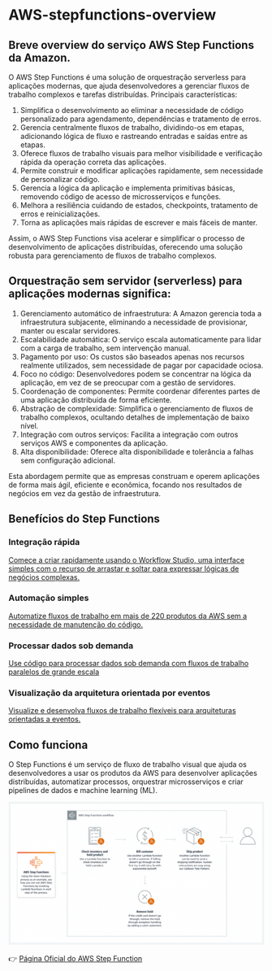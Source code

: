 # AWS-stepfunctions-overview
Breve overview do serviço AWS Step Functions da Amazon.
---
O AWS Step Functions é uma solução de orquestração serverless para aplicações modernas, que ajuda desenvolvedores a gerenciar fluxos de trabalho complexos e tarefas distribuídas. Principais características:

1. Simplifica o desenvolvimento ao eliminar a necessidade de código personalizado para agendamento, dependências e tratamento de erros.
2. Gerencia centralmente fluxos de trabalho, dividindo-os em etapas, adicionando lógica de fluxo e rastreando entradas e saídas entre as etapas.
3. Oferece fluxos de trabalho visuais para melhor visibilidade e verificação rápida da operação correta das aplicações.
4. Permite construir e modificar aplicações rapidamente, sem necessidade de personalizar código.
5. Gerencia a lógica da aplicação e implementa primitivas básicas, removendo código de acesso de microsserviços e funções.
6. Melhora a resiliência cuidando de estados, checkpoints, tratamento de erros e reinicializações.
7. Torna as aplicações mais rápidas de escrever e mais fáceis de manter.

Assim, o AWS Step Functions visa acelerar e simplificar o processo de desenvolvimento de aplicações distribuídas, oferecendo uma solução robusta para gerenciamento de fluxos de trabalho complexos.

Orquestração sem servidor (serverless) para aplicações modernas significa:
---
1. Gerenciamento automático de infraestrutura: A Amazon gerencia toda a infraestrutura subjacente, eliminando a necessidade de provisionar, manter ou escalar servidores.
2. Escalabilidade automática: O serviço escala automaticamente para lidar com a carga de trabalho, sem intervenção manual.
3. Pagamento por uso: Os custos são baseados apenas nos recursos realmente utilizados, sem necessidade de pagar por capacidade ociosa.
4. Foco no código: Desenvolvedores podem se concentrar na lógica da aplicação, em vez de se preocupar com a gestão de servidores.
5. Coordenação de componentes: Permite coordenar diferentes partes de uma aplicação distribuída de forma eficiente.
6. Abstração de complexidade: Simplifica o gerenciamento de fluxos de trabalho complexos, ocultando detalhes de implementação de baixo nível.
7. Integração com outros serviços: Facilita a integração com outros serviços AWS e componentes da aplicação.
8. Alta disponibilidade: Oferece alta disponibilidade e tolerância a falhas sem configuração adicional.

Esta abordagem permite que as empresas construam e operem aplicações de forma mais ágil, eficiente e econômica, focando nos resultados de negócios em vez da gestão de infraestrutura.

Benefícios do Step Functions
---
### Integração rápida

[Comece a criar rapidamente usando o Workflow Studio, uma interface simples com o recurso de arrastar e soltar para expressar lógicas de negócios complexas.](https://docs.aws.amazon.com/step-functions/latest/dg/tutorial-workflow-studio-using.html)

### Automação simples

[Automatize fluxos de trabalho em mais de 220 produtos da AWS sem a necessidade de manutenção do código.](https://docs.aws.amazon.com/step-functions/latest/dg/concepts-service-integrations.html)

### Processar dados sob demanda

[Use código para processar dados sob demanda com fluxos de trabalho paralelos de grande escala](https://docs.aws.amazon.com/step-functions/latest/dg/concepts-orchestrate-large-scale-parallel-workloads.html)

### Visualização da arquitetura orientada por eventos

[Visualize e desenvolva fluxos de trabalho flexíveis para arquiteturas orientadas a eventos.](https://aws.amazon.com/blogs/containers/run-event-driven-workflows-with-amazon-eks-and-aws-step-functions/)


Como funciona
---
O Step Functions é um serviço de fluxo de trabalho visual que ajuda os desenvolvedores a usar os produtos da AWS para desenvolver aplicações distribuídas, automatizar processos, orquestrar microsserviços e criar pipelines de dados e machine learning (ML).

![[AWS Step Functions Workflow.png]](https://github.com/leoawen/AWS-stepfunctions-overview/blob/main/GitHub_assets/AWS%20Step%20Functions%20Workflow.png)

👉 [Página Oficial do AWS Step Function](https://aws.amazon.com/pt/step-functions/)





